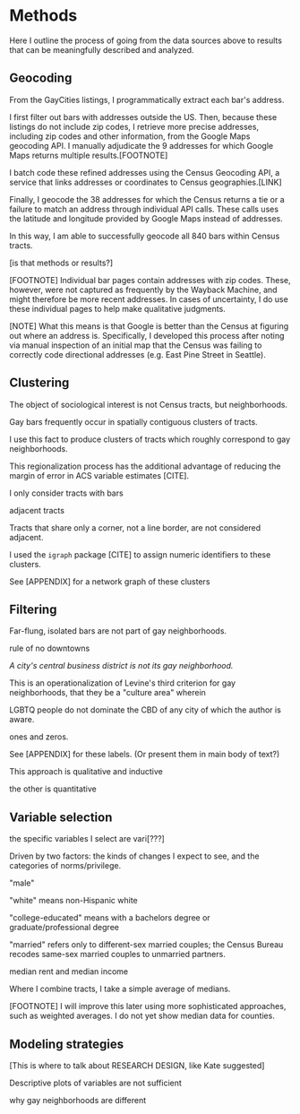 ---
---

# Methods

Here I outline the process of going from the data sources above to results that can be meaningfully described and analyzed.

## Geocoding

From the GayCities listings, I programmatically extract each bar's address.

I first filter out bars with addresses outside the US. Then, because these listings do not include zip codes, I retrieve more precise addresses, including zip codes and other information, from the Google Maps geocoding API. I manually adjudicate the 9 addresses for which Google Maps returns multiple results.[FOOTNOTE]

I batch code these refined addresses using the Census Geocoding API, a service that links addresses or coordinates to Census geographies.[LINK]

Finally, I geocode the 38 addresses for which the Census returns a tie or a failure to match an address through individual API calls. These calls uses the latitude and longitude provided by Google Maps instead of addresses.

In this way, I am able to successfully geocode all 840 bars within Census tracts.

[is that methods or results?]

[FOOTNOTE] Individual bar pages contain addresses with zip codes. These, however, were not captured as frequently by the Wayback Machine, and might therefore be more recent addresses. In cases of uncertainty, I do use these individual pages to help make qualitative judgments.

[NOTE] What this means is that Google is better than the Census at figuring out where an address is. Specifically, I developed this process after noting via manual inspection of an initial map that the Census was failing to correctly code directional addresses (e.g. East Pine Street in Seattle).

## Clustering

The object of sociological interest is not Census tracts, but neighborhoods.

Gay bars frequently occur in spatially contiguous clusters of tracts.

I use this fact to produce clusters of tracts which roughly correspond to gay neighborhoods.

This regionalization process has the additional advantage of reducing the margin of error in ACS variable estimates [CITE].

I only consider tracts with bars

adjacent tracts

Tracts that share only a corner, not a line border, are not considered adjacent.

I used the `igraph` package [CITE] to assign numeric identifiers to these clusters.

See [APPENDIX] for a network graph of these clusters

## Filtering

Far-flung, isolated bars are not part of gay neighborhoods.

rule of no downtowns

*A city's central business district is not its gay neighborhood.*

This is an operationalization of Levine's third criterion for gay neighborhoods, that they be a "culture area" wherein

LGBTQ people do not dominate the CBD of any city of which the author is aware.

ones and zeros.


See [APPENDIX] for these labels. (Or present them in main body of text?)

This approach is qualitative and inductive

the other is quantitative

## Variable selection

the specific variables I select are vari[???]

Driven by two factors: the kinds of changes I expect to see, and the categories of norms/privilege.

"male"

"white" means non-Hispanic white

"college-educated" means with a bachelors degree or graduate/professional degree

"married" refers only to different-sex married couples; the Census Bureau recodes same-sex married couples to unmarried partners.

median rent and median income

Where I combine tracts, I take a simple average of medians.

[FOOTNOTE] I will improve this later using more sophisticated approaches, such as weighted averages. I do not yet show median data for counties.

## Modeling strategies

[This is where to talk about RESEARCH DESIGN, like Kate suggested]

Descriptive plots of variables are not sufficient

why gay neighborhoods are different

